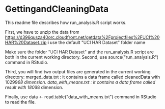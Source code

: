 GettingandCleaningData
======================


This readme file describes how run_analysis.R script works.

First, we have to unzip the data from https://d396qusza40orc.cloudfront.net/getdata%2Fprojectfiles%2FUCI%20HAR%20Dataset.zip 
i use the default "UCI HAR Dataset" folder name

Make sure the folder "UCI HAR Dataset" and the run_analysis.R script are both in the current working directory.
Second, use source("run_analysis.R") command in RStudio.

Third, you will find two output files are generated in the current working directory:
merged_data.txt : it contains a data frame called cleanedData with 10299*68 dimension.
data_with_means.txt : it contains a data frame called result with 180*68 dimension.

Finally, use data <- read.table("data_with_means.txt") command in RStudio to read the file.
